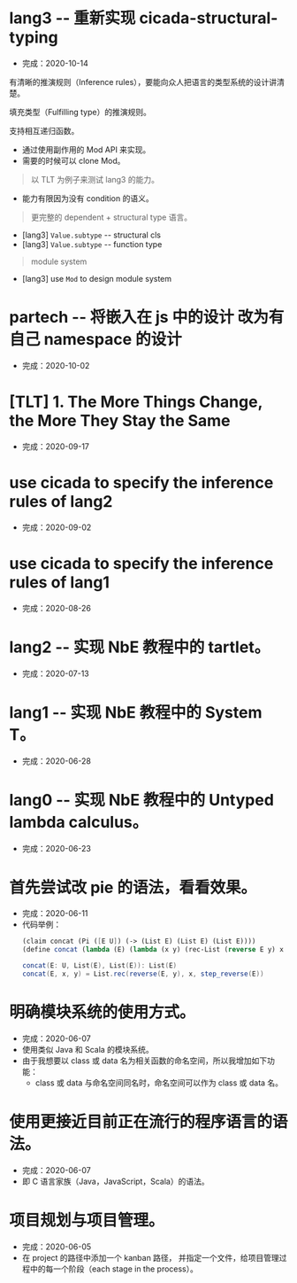 # lang3 -- 重新实现 cicada-structural-typing

- 完成：2020-10-14

有清晰的推演规则（Inference rules），要能向众人把语言的类型系统的设计讲清楚。

填充类型（Fulfilling type）的推演规则。

支持相互递归函数。
- 通过使用副作用的 Mod API 来实现。
- 需要的时候可以 clone Mod。

> 以 TLT 为例子来测试 lang3 的能力。

- 能力有限因为没有 condition 的语义。

> 更完整的 dependent + structural type 语言。

- [lang3] `Value.subtype` -- structural cls
- [lang3] `Value.subtype` -- function type

> module system

- [lang3] use `Mod` to design module system

# partech -- 将嵌入在 js 中的设计 改为有自己 namespace 的设计

- 完成：2020-10-02

# [TLT] 1. The More Things Change, the More They Stay the Same

- 完成：2020-09-17

# use cicada to specify the inference rules of lang2

- 完成：2020-09-02

# use cicada to specify the inference rules of lang1

- 完成：2020-08-26

# lang2 -- 实现 NbE 教程中的 tartlet。

- 完成：2020-07-13

# lang1 -- 实现 NbE 教程中的 System T。

- 完成：2020-06-28

# lang0 -- 实现 NbE 教程中的 Untyped lambda calculus。

- 完成：2020-06-23

# 首先尝试改 pie 的语法，看看效果。

- 完成：2020-06-11
- 代码举例：
  ``` scheme
  (claim concat (Pi ([E U]) (-> (List E) (List E) (List E))))
  (define concat (lambda (E) (lambda (x y) (rec-List (reverse E y) x (step-reverse E)))))
  ```
  ``` scala
  concat(E: U, List(E), List(E)): List(E)
  concat(E, x, y) = List.rec(reverse(E, y), x, step_reverse(E))
  ```

# 明确模块系统的使用方式。

- 完成：2020-06-07
- 使用类似 Java 和 Scala 的模块系统。
- 由于我想要以 class 或 data 名为相关函数的命名空间，所以我增加如下功能：
  - class 或 data 与命名空间同名时，命名空间可以作为 class 或 data 名。

# 使用更接近目前正在流行的程序语言的语法。

- 完成：2020-06-07
- 即 C 语言家族（Java，JavaScript，Scala）的语法。

# 项目规划与项目管理。

- 完成：2020-06-05
- 在 project 的路径中添加一个 kanban 路径，
  并指定一个文件，给项目管理过程中的每一个阶段（each stage in the process）。
